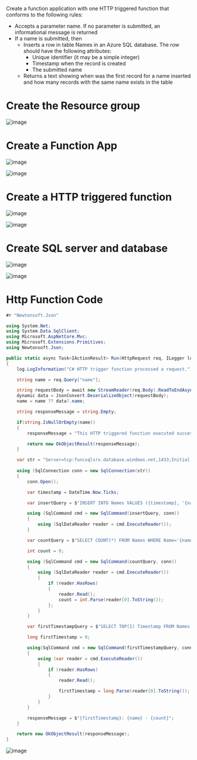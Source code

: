 Create a function application with one HTTP triggered function that conforms to the following rules:

- Accepts a parameter name. If no parameter is submitted, an informational message is returned
- If a name is submitted, then
  - Inserts a row in table Names in an Azure SQL database. The row should have the following attributes:
    - Unique identifier (it may be a simple integer)
    - Timestamp when the record is created
    - The submitted name
  - Returns a text showing when was the first record for a name inserted and how many records with the same name exists in the table


# Create the Resource group

![image](https://user-images.githubusercontent.com/34960418/157232062-f1b97481-f869-4333-b9ff-1a0fea7ab030.png)


# Create a Function App

![image](https://user-images.githubusercontent.com/34960418/157232364-fbc1c9a2-0a60-4c22-8834-ab7b524bf737.png)

![image](https://user-images.githubusercontent.com/34960418/157232503-a2f5a227-e477-46e2-bdb2-1160123f9880.png)


# Create a HTTP triggered function

![image](https://user-images.githubusercontent.com/34960418/157232855-75013237-7496-4a9f-921e-bf3f81bf7670.png)

![image](https://user-images.githubusercontent.com/34960418/157233924-7735f559-e22d-4488-b701-760dc53cccde.png)


# Create SQL server and database

![image](https://user-images.githubusercontent.com/34960418/157234381-7c535420-6ddc-42b3-b8e0-4fbd012e5c73.png)

![image](https://user-images.githubusercontent.com/34960418/157239374-3cbf348a-1ff5-407f-b53b-96c686a51aa6.png)


# Http Function Code

```csharp
#r "Newtonsoft.Json"

using System.Net;
using System.Data.SqlClient;
using Microsoft.AspNetCore.Mvc;
using Microsoft.Extensions.Primitives;
using Newtonsoft.Json;

public static async Task<IActionResult> Run(HttpRequest req, ILogger log)
{
    log.LogInformation("C# HTTP trigger function processed a request.");

    string name = req.Query["name"];

    string requestBody = await new StreamReader(req.Body).ReadToEndAsync();
    dynamic data = JsonConvert.DeserializeObject(requestBody);
    name = name ?? data?.name;

    string responseMessage = string.Empty;

    if(string.IsNullOrEmpty(name))
    {
        responseMessage = "This HTTP triggered function executed successfully. Pass a name in the query string or in the request body for a personalized response.";

        return new OkObjectResult(responseMessage);
    }

    var str = "Server=tcp:funcsqlsrv.database.windows.net,1433;Initial Catalog=funcappdb;Persist Security Info=False;User ID=demosa;Password=DemoPassword-2022;MultipleActiveResultSets=False;Encrypt=True;TrustServerCertificate=False;Connection Timeout=30;";
    
    using (SqlConnection conn = new SqlConnection(str))
    {
        conn.Open();

        var timestamp = DateTime.Now.Ticks;        

        var insertQuery = $"INSERT INTO Names VALUES ({timestamp}, '{name}')";

        using (SqlCommand cmd = new SqlCommand(insertQuery, conn))
        {
            using (SqlDataReader reader = cmd.ExecuteReader());
        }

        var countQuery = $"SELECT COUNT(*) FROM Names WHERE Name='{name}'";

        int count = 0;

        using (SqlCommand cmd = new SqlCommand(countQuery, conn))
        {
            using (SqlDataReader reader = cmd.ExecuteReader()) 
            {
                if (reader.HasRows)
                {
                    reader.Read();
                    count = int.Parse(reader[0].ToString());
                };
            }
        }

        var firstTimestampQuery = $"SELECT TOP(1) Timestamp FROM Names WHERE Name='{name}'";

        long firstTimestamp = 0;

        using(SqlCommand cmd = new SqlCommand(firstTimestampQuery, conn))
        {
            using (var reader = cmd.ExecuteReader())
            {
                if (reader.HasRows)
                {
                    reader.Read();

                    firstTimestamp = long.Parse(reader[0].ToString());
                } 
            }           
        }

        responseMessage = $"{firstTimestamp}: {name} - {count}";
    }

    return new OkObjectResult(responseMessage);
}
```

![image](https://user-images.githubusercontent.com/34960418/157244601-a1947c4a-abee-4acc-840c-27cb5ec2a202.png)

